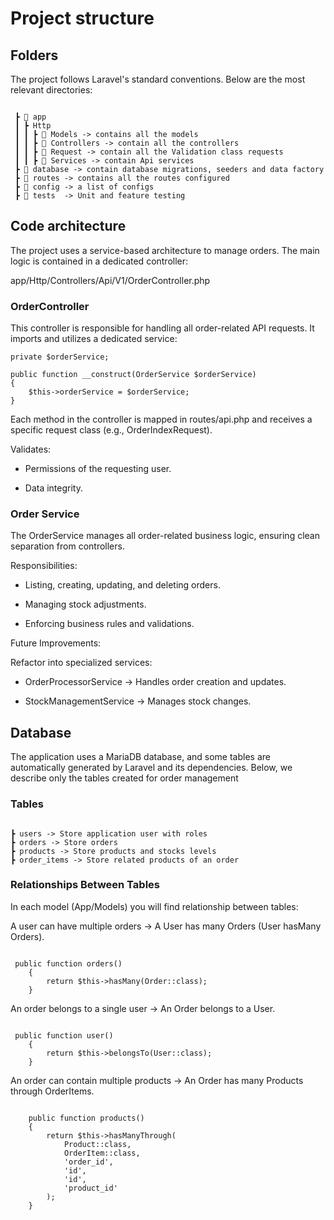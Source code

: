 # Project structure

## Folders

The project follows Laravel's standard conventions. Below are the most relevant directories:

```code

 ┣ 📂 app
 ┃ ┣ Http
 ┃ ┃ ┣ 📂 Models -> contains all the models
 ┃ ┃ ┣ 📂 Controllers -> contain all the controllers
 ┃ ┃ ┣ 📂 Request -> contain all the Validation class requests
 ┃ ┃ ┣ 📂 Services -> contain Api services
 ┣ 📂 database -> contain database migrations, seeders and data factory
 ┣ 📂 routes -> contains all the routes configured
 ┣ 📂 config -> a list of configs
 ┣ 📂 tests  -> Unit and feature testing
```

## Code architecture

The project uses a service-based architecture to manage orders. The main logic is contained in a dedicated controller:

app/Http/Controllers/Api/V1/OrderController.php

### OrderController

This controller is responsible for handling all order-related API requests. It imports and utilizes a dedicated service:

```code
private $orderService;

public function __construct(OrderService $orderService)
{
    $this->orderService = $orderService;
}
```

Each method in the controller is mapped in routes/api.php and receives a specific request class (e.g., OrderIndexRequest).

Validates:

-   Permissions of the requesting user.

-   Data integrity.

### Order Service

The OrderService manages all order-related business logic, ensuring clean separation from controllers.

Responsibilities:

-   Listing, creating, updating, and deleting orders.

-   Managing stock adjustments.

-   Enforcing business rules and validations.

Future Improvements:

Refactor into specialized services:

-   OrderProcessorService -> Handles order creation and updates.

-   StockManagementService -> Manages stock changes.

## Database

The application uses a MariaDB database, and some tables are automatically generated by Laravel and its dependencies. Below, we describe only the tables created for order management

### Tables

```code

┣ users -> Store application user with roles
┣ orders -> Store orders
┣ products -> Store products and stocks levels
┣ order_items -> Store related products of an order

```

### Relationships Between Tables

In each model (App/Models) you will find relationship between tables:

A user can have multiple orders → A User has many Orders (User hasMany Orders).

```code

 public function orders()
    {
        return $this->hasMany(Order::class);
    }

```

An order belongs to a single user → An Order belongs to a User.

```code

 public function user()
    {
        return $this->belongsTo(User::class);
    }

```

An order can contain multiple products → An Order has many Products through OrderItems.

```code

    public function products()
    {
        return $this->hasManyThrough(
            Product::class,
            OrderItem::class,
            'order_id',
            'id',
            'id',
            'product_id'
        );
    }

```

